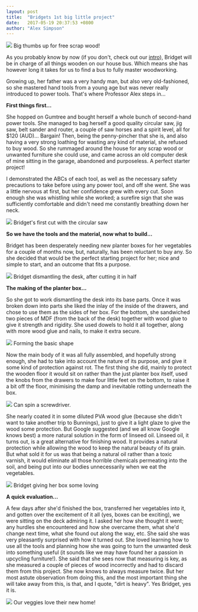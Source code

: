 ```yaml
---
layout: post
title:  "Bridgets 1st big little project"
date:   2017-05-19 20:37:53 +0800
author: "Alex Simpson"
--- 
```


<img src="{{site.url}}/images/Bridgets 1st woodworking project/alex_and_original.jpg"/> 
<a class="image-captions">Big thumbs up for free scrap wood!</a>
<br>

As you probably know by now (if you don't, check out our [intro]({{site.url}}/2017/05/09/Introductions.html)), Bridget will be in charge of all things wooden on our house bus. Which means she has however long it takes for us to find a bus to fully master woodworking.

Growing up, her father was a very handy man, but also very old-fashioned, so she mastered hand tools from a young age but was never really introduced to power tools. That's where Professor Alex steps in...

<!--more--> 

**First things first...**

She hopped on Gumtree and bought herself a whole bunch of second-hand power tools. She managed to bag herself a good quality circular saw, jig saw, belt sander and router, a couple of saw horses and a spirit level, all for $120 (AUD)... Bargain! Then, being the penny-pincher that she is, and also having a very strong loathing for wasting any kind of material, she refused to buy wood. So she rummaged around the house for any scrap wood or unwanted furniture she could use, and came across an old computer desk of mine sitting in the garage, abandoned and purposeless. A perfect starter project!

I demonstrated the ABCs of each tool, as well as the necessary safety precautions to take before using any power tool, and off she went. She was a little nervous at first, but her confidence grew with every cut. Soon enough she was whistling while she worked; a surefire sign that she was sufficiently comfortable and didn't need me constantly breathing down her neck.


<img src="{{site.url}}/images/Bridgets 1st woodworking project/circular_saw.jpg" /> 
<a class="image-captions">Bridget's first cut with the circular saw</a>
<br>

**So we have the tools and the material, now what to build...**

Bridget has been desperately needing new planter boxes for her vegetables for a couple of months now, but, naturally, has been reluctant to buy any. So she decided that would be the perfect starting project for her; nice and simple to start, and an outcome that fits a purpose.

<img src="{{site.url}}/images/Bridgets 1st woodworking project/dismantling.jpg" /> 
<a class="image-captions">Bridget dismantling the desk, after cutting it in half</a>
<br>

**The making of the planter box...**

So she got to work dismantling the desk into its base parts. Once it was broken down into parts she liked the inlay of the inside of the drawers, and chose to use them as the sides of her box. For the bottom, she sandwiched two pieces of MDF (from the back of the desk) together with wood glue to give it strength and rigidity. She used dowels to hold it all together, along with more wood glue and nails, to make it extra secure.

<img src="{{site.url}}/images/Bridgets 1st woodworking project/mid-construction.jpg"/> 
<a class="image-captions">Forming the basic shape</a>
<br>

Now the main body of it was all fully assembled, and hopefully strong enough, she had to take into account the nature of its purpose, and give it some kind of protection against rot. The first thing she did, mainly to protect the wooden floor it would sit on rather than the just planter box itself, used the knobs from the drawers to make four little feet on the bottom, to raise it a bit off the floor, minimising the damp and inevitable rotting underneath the box. 

<img src="{{site.url}}/images/Bridgets 1st woodworking project/bridget-box.jpg"/> 
<a class="image-captions">Can spin a screwdriver.</a>
<br>

She nearly coated it in some diluted PVA wood glue (because she didn't want to take another trip to Bunnings), just to give it a light glaze to give the wood some protection. But Google suggested (and we all know Google knows best) a more natural solution in the form of linseed oil. Linseed oil, it turns out, is a great alternative for finishing wood. It provides a natural protection while allowing the wood to keep the natural beauty of its grain. But what sold it for us was that being a natural oil rather than a toxic varnish, it would eliminate all those horrible chemicals permeating into the soil, and being put into our bodies unnecessarily when we eat the vegetables.

<img src="{{site.url}}/images/Bridgets 1st woodworking project/loving_her_box.jpg"/> 
<a class="image-captions">Bridget giving her box some loving</a>
<br>

**A quick evaluation...**

A few days after she'd finished the box, transferred her vegetables into it, and gotten over the excitement of it all (yes, boxes can be exciting), we were sitting on the deck admiring it. I asked her how she thought it went; any hurdles she encountered and how she overcame them, what she'd change next time, what she found out along the way, etc. She said she was very pleasantly surprised with how it turned out. She loved learning how to use all the tools and planning how she was going to turn the unwanted desk into something useful (it sounds like we may have found her a passion in upcycling furniture!). She said that she sees now that measuring is key, as she measured a couple of pieces of wood incorrectly and had to discard them from this project. She now knows to always measure twice. But her most astute observation from doing this, and the most important thing she will take away from this, is that, and I quote, "dirt is heavy". Yes Bridget, yes it is.

<img src="{{site.url}}/images/Bridgets 1st woodworking project/planterbox2.jpg"/> 
<a class="image-captions">Our veggies love their new home!</a>
<br>
